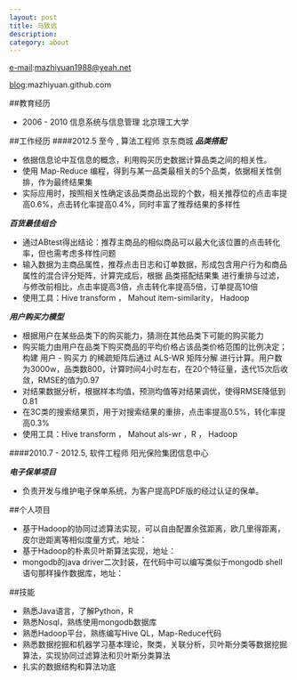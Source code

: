 ```yaml
---
layout: post
title: 马致远
description: 
category: about
---
```


[e-mail][mmail]:mazhiyuan1988@yeah.net

[blog][mblog]:mazhiyuan.github.com


##教育经历
- 2006 - 2010 信息系统与信息管理 北京理工大学

##工作经历
####2012.5 至今 , 算法工程师 京东商城
***品类搭配***

- 依据信息论中互信息的概念，利用购买历史数据计算品类之间的相关性。
- 使用 Map-Reduce 编程，得到与某一品类最相关的5个品类，依据相关性倒排，作为最终结果集
- 实际应用时，按照相关性确定该品类商品出现的个数，相关推荐位的点击率提高0.6%，点击转化率提高0.4%，同时丰富了推荐结果的多样性

***百货最佳组合***

- 通过ABtest得出结论：推荐主商品的相似商品可以最大化该位置的点击转化率，但也需考虑多样性问题
- 输入数据为主商品属性，推荐点击日志和订单数据，形成包含用户行为和商品属性的混合评分矩阵，计算完成后，根据 品类搭配结果集 进行重排与过滤，与修改前相比，点击率提高3倍，点击转化率提高5倍，订单提高10倍
- 使用工具：Hive transform ， Mahout item-similarity， Hadoop


***用户购买力模型***

- 根据用户在某些品类下的购买能力，猜测在其他品类下可能的购买能力
- 购买能力由用户在品类下购买商品的平均价格占该品类价格范围的比例决定；构建 用户 - 购买力 的稀疏矩阵后通过 ALS-WR 矩阵分解 进行计算。用户数为3000w，品类数800，计算时间4小时左右，在20个特征量，迭代15次后收敛，RMSE的值为0.97
- 对结果数据分析，根据样本均值，预测均值等对结果调优，使得RMSE降低到0.81
- 在3C类的搜索结果页，用于对搜索结果的重排，点击率提高0.5%，转化率提高0.3%
- 使用工具：Hive transform ， Mahout als-wr ，R ， Hadoop


####2010.7 - 2012.5, 软件工程师 阳光保险集团信息中心

***电子保单项目***

- 负责开发与维护电子保单系统，为客户提高PDF版的经过认证的保单。

##个人项目

- 基于Hadoop的协同过滤算法实现，可以自由配置余弦距离，欧几里得距离，皮尔逊距离等相似度量方式，地址：
- 基于Hadoop的朴素贝叶斯算法实现，地址：
- mongodb的java driver二次封装，在代码中可以编写类似于mongodb shell语句那样操作数据库，地址：

##技能
- 熟悉Java语言，了解Python，R
- 熟悉Nosql，熟练使用mongodb数据库
- 熟悉Hadoop平台，熟练编写Hive QL，Map-Reduce代码
- 熟悉数据挖掘和机器学习基本理论，聚类，关联分析，贝叶斯分类等数据挖掘算法，实现协同过滤算法和贝叶斯分类算法
- 扎实的数据结构和算法功底

[mmail]: mailto:mazhiyuan1988@yeah.net "my e-mail"
[mblog]: http://mazhiyuan.github.com  "my blog" 

